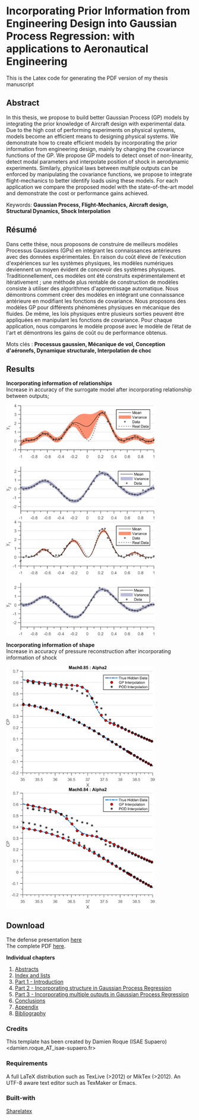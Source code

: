 # Incorporating Prior Information from Engineering Design into Gaussian Process Regression: with applications to Aeronautical Engineering

This is the Latex code for generating the PDF version of my thesis manuscript

## Abstract
In this thesis, we propose to build better Gaussian Process (GP) models by integrating the prior knowledge of Aircraft design with experimental data. Due to the high cost of performing experiments on physical systems, models become an efficient means to designing physical systems. We demonstrate how to create efficient models by incorporating the prior information from engineering design, mainly by changing the covariance functions of the GP. We propose GP models to detect onset of non-linearity, detect modal parameters and interpolate position of shock in aerodynamic experiments. Similarly, physical laws between multiple outputs can be enforced by manipulating the covariance functions, we propose to integrate flight-mechanics to better identify loads using these models. For each application we compare the proposed model with the state-of-the-art model and demonstrate the cost or performance gains achieved. 

Keywords: **Gaussian Process, Flight-Mechanics, Aircraft design, Structural Dynamics, Shock Interpolation**

## Résumé
Dans cette thèse, nous proposons de construire de meilleurs modèles Processus Gaussiens (GPs) en intégrant les connaissances antérieures avec des données expérimentales. En raison du coût élevé de l'exécution d'expériences sur les systèmes physiques, les modèles numériques deviennent un moyen évident de concevoir des systèmes physiques. Traditionnellement, ces modèles ont été construits expérimentalement et itérativement ; une méthode plus rentable de construction de modèles consiste à utiliser des algorithmes d'apprentissage automatique. Nous démontrons comment créer des modèles en intégrant une connaissance antérieure en modifiant les fonctions de covariance. Nous proposons des modèles GP pour différents phénomènes physiques en mécanique des fluides. De même, les lois physiques entre plusieurs sorties peuvent être appliquées en manipulant les fonctions de covariance. Pour chaque application, nous comparons le modèle proposé avec le modèle de l’état de l'art et démontrons les gains de coût ou de performance obtenus.

Mots clés : **Processus gaussien, Mécanique de vol, Conception d'aéronefs, Dynamique structurale, Interpolation de choc**

## Results

**Incorporating information of relationships**   
Increase in accuracy of the surrogate model after incorporating relationship between outputs;

<img src="https://raw.githubusercontent.com/ankitchiplunkar/thesis_isae/master/images/part3/quadraticRelationshipIndependent.png" width="400"> <img src="https://raw.githubusercontent.com/ankitchiplunkar/thesis_isae/master/images/part3/quadraticRelationshipJointKernel.png" width="400"> 

**Incorporating information of shape**      
Increase in accuracy of pressure reconstruction after incorporating information of shock

<img src="https://raw.githubusercontent.com/ankitchiplunkar/thesis_isae/master/images/part2/CRM-clean-testSnapshots_M850A20.png" width="400"> <img src="https://raw.githubusercontent.com/ankitchiplunkar/thesis_isae/master/images/part2/CRM-clean-testSnapshots_M840A20.png" width="400"> 

## Download 

The defense presentation [here](https://github.com/ankitchiplunkar/thesis_isae/raw/master/compiledPDF/defense.pdf)      
The complete PDF [here](https://github.com/ankitchiplunkar/thesis_isae/raw/master/compiledPDF/thesis_isae_Chiplunkar_06102017.pdf). 

**Individual chapters**
1. [Abstracts](https://github.com/ankitchiplunkar/thesis_isae/raw/master/compiledPDF/thesisChiplunkar_abstracts.pdf)
2. [Index and lists](https://github.com/ankitchiplunkar/thesis_isae/raw/master/compiledPDF/thesisChiplunkar_indexAndLists.pdf)
3. [Part 1 - Introduction](https://github.com/ankitchiplunkar/thesis_isae/raw/master/compiledPDF/thesisChiplunkar_part1.pdf)
4. [Part 2 - Incorporating structure in Gaussian Process Regression](https://github.com/ankitchiplunkar/thesis_isae/raw/master/compiledPDF/thesisChiplunkar_part2.pdf)
5. [Part 3 - Incorporating multiple outputs in Gaussian Process Regression](https://github.com/ankitchiplunkar/thesis_isae/raw/master/compiledPDF/thesisChiplunkar_part3.pdf)
6. [Conclusions](https://github.com/ankitchiplunkar/thesis_isae/raw/master/compiledPDF/thesisChiplunkar_conclusions.pdf)
7. [Appendix](https://github.com/ankitchiplunkar/thesis_isae/raw/master/compiledPDF/thesisChiplunkar_appendix.pdf)
8. [Bibliography](https://github.com/ankitchiplunkar/thesis_isae/raw/master/compiledPDF/thesisChiplunkar_bibliography.pdf)

### Credits
This template has been created by Damien Roque (ISAE Supaero)
<damien.roque_AT_isae-supaero.fr>

### Requirements
 A full LaTeX distribution such as TexLive (>2012) or MikTex (>2012).
 An UTF-8 aware text editor such as TexMaker or Emacs.

### Built-with
[Sharelatex](https://www.sharelatex.com/project)
